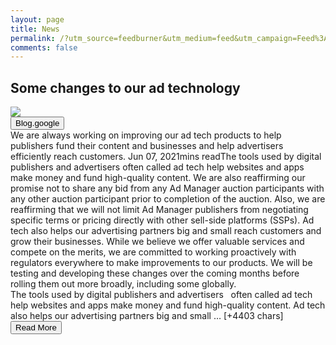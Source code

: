 ```yaml
---
layout: page
title: News
permalink: /?utm_source=feedburner&utm_medium=feed&utm_campaign=Feed%3A+blogspot%2FMKuf+%28The+Keyword+%7C+Official+Google+Blog%29
comments: false
---
```


<div class="row">
<div class="col-12">
<h2>Some changes to our ad technology</h2>
</div>
</div>
<div class="row">
<div class="col-12">
<img src="https://blog.google/static/blogv2/images/google-1000x1000.png">
</div>
</div>
<div class="row">
<div class="col-12 mt-2">
<button type="button" class="btn btn-outline-info">Blog.google</button>
</div>
</div>
<div class="row">
<div class="col-12">
<div>We are always working on improving our ad tech products to help publishers fund their content and businesses and help advertisers efficiently reach customers. Jun 07, 2021mins readThe tools used by digital publishers and advertisers  often called ad tech  help websites and apps make money and fund high-quality content. We are also reaffirming our promise not to share any bid from any Ad Manager auction participants with any other auction participant prior to completion of the auction. Also, we are reaffirming that we will not limit Ad Manager publishers from negotiating specific terms or pricing directly with other sell-side platforms (SSPs). Ad tech also helps our advertising partners big and small reach customers and grow their businesses. While we believe we offer valuable services and compete on the merits, we are committed to working proactively with regulators everywhere to make improvements to our products. We will be testing and developing these changes over the coming months before rolling them out more broadly, including some globally.</div>
</div>
</div>
<div class="row">
<div class="col-12">
<div>The tools used by digital publishers and advertisers   often called ad tech help websites and apps make money and fund high-quality content. Ad tech also helps our advertising partners big and small … [+4403 chars]</div>
</div>
</div>
<div class="row">
<div class="col-12 text-center">
<a href="https://blog.google/around-the-globe/google-europe/some-changes-our-ad-technology/?utm_source=feedburner&utm_medium=feed&utm_campaign=Feed%3A+blogspot%2FMKuf+%28The+Keyword+%7C+Official+Google+Blog%29">
<button type="button" class="btn btn-info">Read More</button>
</a>
</div>
</div>
